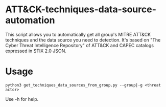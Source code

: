 # ATT&CK-techniques-data-source-automation
This script allows you to automatically get all group's MITRE ATT&CK techniques and the data source you need to detection.
It's based on "The Cyber Threat Intelligence Repository" of ATT&CK and CAPEC catalogs expressed in STIX 2.0 JSON.

# Usage
```
python3 get_techniques_data_sources_from_group.py --group|-g <threat actor>
```
Use -h for help.
